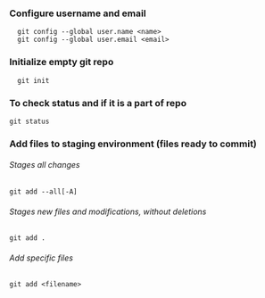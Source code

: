 ### Configure username and email
```
  git config --global user.name <name>
  git config --global user.email <email>
```
### Initialize empty git repo
```
  git init
```
### To check status and if it is a part of repo
```
git status
```
### Add files to staging environment (files ready to commit)
###### Stages all changes
```
git add --all[-A]
```
###### Stages new files and modifications, without deletions
```
git add .
```
###### Add specific files
```
git add <filename>
```
